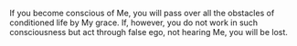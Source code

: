 If you become conscious of Me, you will pass over all the obstacles of conditioned life by My grace. If, however, you do not work in such consciousness but act through false ego, not hearing Me, you will be lost.